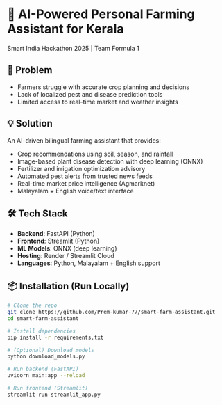 # 🌱 AI-Powered Personal Farming Assistant for Kerala

Smart India Hackathon 2025 | Team Formula 1  

## 🚜 Problem
- Farmers struggle with accurate crop planning and decisions  
- Lack of localized pest and disease prediction tools  
- Limited access to real-time market and weather insights  

## 💡 Solution
An AI-driven bilingual farming assistant that provides:  
- Crop recommendations using soil, season, and rainfall  
- Image-based plant disease detection with deep learning (ONNX)  
- Fertilizer and irrigation optimization advisory  
- Automated pest alerts from trusted news feeds  
- Real-time market price intelligence (Agmarknet)  
- Malayalam + English voice/text interface  

## 🛠 Tech Stack
- **Backend**: FastAPI (Python)  
- **Frontend**: Streamlit (Python)  
- **ML Models**: ONNX (deep learning)  
- **Hosting**: Render / Streamlit Cloud  
- **Languages**: Python, Malayalam + English support  

## 📦 Installation (Run Locally)
```bash
# Clone the repo
git clone https://github.com/Prem-kumar-77/smart-farm-assistant.git
cd smart-farm-assistant

# Install dependencies
pip install -r requirements.txt

# (Optional) Download models
python download_models.py

# Run backend (FastAPI)
uvicorn main:app --reload

# Run frontend (Streamlit)
streamlit run streamlit_app.py
